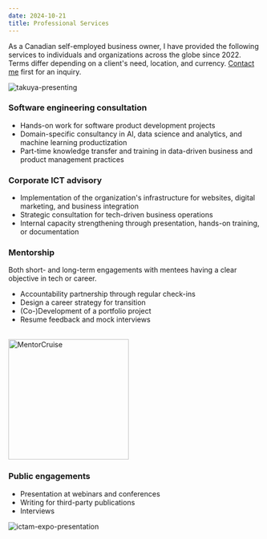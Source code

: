 ```yaml
---
date: 2024-10-21
title: Professional Services
---
```


As a Canadian self-employed business owner, I have provided the following services to individuals and organizations across the globe since 2022. Terms differ depending on a client's need, location, and currency. [Contact me](/contact) first for an inquiry.

![takuya-presenting](/images/annual-review-2023/me.jpeg)

### Software engineering consultation

- Hands-on work for software product development projects
- Domain-specific consultancy in AI, data science and analytics, and machine learning productization
- Part-time knowledge transfer and training in data-driven business and product management practices

### Corporate ICT advisory

- Implementation of the organization's infrastructure for websites, digital marketing, and business integration
- Strategic consultation for tech-driven business operations
- Internal capacity strengthening through presentation, hands-on training, or documentation

### Mentorship

Both short- and long-term engagements with mentees having a clear objective in tech or career.

- Accountability partnership through regular check-ins
- Design a career strategy for transition
- (Co-)Development of a portfolio project
- Resume feedback and mock interviews

<br/>
<a href="https://mentorcruise.com/mentor/takuyakitazawa/">
<img src="https://cdn.mentorcruise.com/img/banner/navy-sm.svg" width="240" alt="MentorCruise">
</a>

### Public engagements

- Presentation at webinars and conferences
- Writing for third-party publications
- Interviews

![ictam-expo-presentation](/images/materializing-dx/ictam-expo-presentation.jpg)
